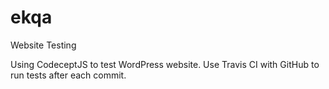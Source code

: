 # ekqa
Website Testing

Using CodeceptJS to test WordPress website. Use Travis CI with GitHub to run tests after each commit.
